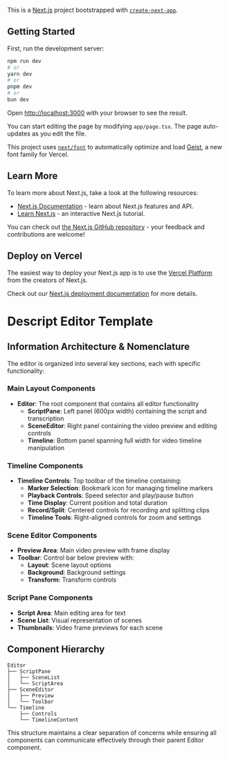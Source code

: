 This is a [Next.js](https://nextjs.org) project bootstrapped with [`create-next-app`](https://nextjs.org/docs/app/api-reference/cli/create-next-app).

## Getting Started

First, run the development server:

```bash
npm run dev
# or
yarn dev
# or
pnpm dev
# or
bun dev
```

Open [http://localhost:3000](http://localhost:3000) with your browser to see the result.

You can start editing the page by modifying `app/page.tsx`. The page auto-updates as you edit the file.

This project uses [`next/font`](https://nextjs.org/docs/app/building-your-application/optimizing/fonts) to automatically optimize and load [Geist](https://vercel.com/font), a new font family for Vercel.

## Learn More

To learn more about Next.js, take a look at the following resources:

- [Next.js Documentation](https://nextjs.org/docs) - learn about Next.js features and API.
- [Learn Next.js](https://nextjs.org/learn) - an interactive Next.js tutorial.

You can check out [the Next.js GitHub repository](https://github.com/vercel/next.js) - your feedback and contributions are welcome!

## Deploy on Vercel

The easiest way to deploy your Next.js app is to use the [Vercel Platform](https://vercel.com/new?utm_medium=default-template&filter=next.js&utm_source=create-next-app&utm_campaign=create-next-app-readme) from the creators of Next.js.

Check out our [Next.js deployment documentation](https://nextjs.org/docs/app/building-your-application/deploying) for more details.

# Descript Editor Template

## Information Architecture & Nomenclature

The editor is organized into several key sections, each with specific functionality:

### Main Layout Components

- **Editor**: The root component that contains all editor functionality
  - **ScriptPane**: Left panel (600px width) containing the script and transcription
  - **SceneEditor**: Right panel containing the video preview and editing controls
  - **Timeline**: Bottom panel spanning full width for video timeline manipulation

### Timeline Components

- **Timeline Controls**: Top toolbar of the timeline containing:
  - **Marker Selection**: Bookmark icon for managing timeline markers
  - **Playback Controls**: Speed selector and play/pause button
  - **Time Display**: Current position and total duration
  - **Record/Split**: Centered controls for recording and splitting clips
  - **Timeline Tools**: Right-aligned controls for zoom and settings

### Scene Editor Components

- **Preview Area**: Main video preview with frame display
- **Toolbar**: Control bar below preview with:
  - **Layout**: Scene layout options
  - **Background**: Background settings
  - **Transform**: Transform controls

### Script Pane Components

- **Script Area**: Main editing area for text
- **Scene List**: Visual representation of scenes
- **Thumbnails**: Video frame previews for each scene

## Component Hierarchy

```
Editor
├── ScriptPane
│   ├── SceneList
│   └── ScriptArea
├── SceneEditor
│   ├── Preview
│   └── Toolbar
└── Timeline
    ├── Controls
    └── TimelineContent
```

This structure maintains a clear separation of concerns while ensuring all components can communicate effectively through their parent Editor component.
